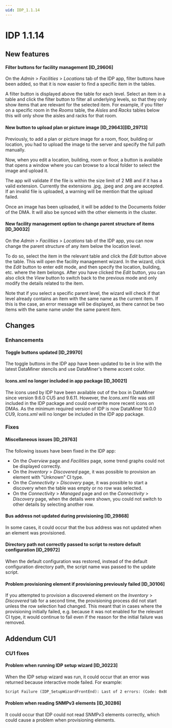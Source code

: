 ```yaml
---
uid: IDP_1.1.14
---
```


# IDP 1.1.14

## New features

#### Filter buttons for facility management \[ID_29606\]

On the *Admin* > *Facilities* > *Locations* tab of the IDP app, filter buttons have been added, so that it is now easier to find a specific item in the tables.

A filter button is displayed above the table for each level. Select an item in a table and click the filter button to filter all underlying levels, so that they only show items that are relevant for the selected item. For example, if you filter on a specific room in the *Rooms* table, the *Aisles* and *Racks* tables below this will only show the aisles and racks for that room.

#### New button to upload plan or picture image \[ID_29643\]\[ID_29713\]

Previously, to add a plan or picture image for a room, floor, building or location, you had to upload the image to the server and specify the full path manually.

Now, when you edit a location, building, room or floor, a button is available that opens a window where you can browse to a local folder to select the image and upload it.

The app will validate if the file is within the size limit of 2 MB and if it has a valid extension. Currently the extensions .jpg, .jpeg and .png are accepted. If an invalid file is uploaded, a warning will be mention that the upload failed.

Once an image has been uploaded, it will be added to the Documents folder of the DMA. It will also be synced with the other elements in the cluster.

#### New facility management option to change parent structure of items \[ID_30032\]

On the *Admin* > *Facilities* > *Locations* tab of the IDP app, you can now change the parent structure of any item below the location level.

To do so, select the item in the relevant table and click the *Edit* button above the table. This will open the facility management wizard. In the wizard, click the *Edit* button to enter edit mode, and then specify the location, building, etc. where the item belongs. After you have clicked the *Edit* button, you can also click the *View* button to switch back to the previous mode and only modify the details related to the item.

Note that if you select a specific parent level, the wizard will check if that level already contains an item with the same name as the current item. If this is the case, an error message will be displayed, as there cannot be two items with the same name under the same parent item.

## Changes

### Enhancements

#### Toggle buttons updated \[ID_29970\]

The toggle buttons in the IDP app have been updated to be in line with the latest DataMiner stencils and use DataMiner's theme accent color.

#### Icons.xml no longer included in app package \[ID_30021\]

The icons used by IDP have been available out of the box in DataMiner since version 9.6.0 CU5 and 9.6.11. However, the *Icons.xml* file was still included in the IDP package and could overwrite more recent icons on DMAs. As the minimum required version of IDP is now DataMiner 10.0.0 CU9, *Icons.xml* will no longer be included in the IDP app package.

### Fixes

#### Miscellaneous issues \[ID_29763\]

The following issues have been fixed in the IDP app:

- On the *Overview* page and *Facilities* page, some trend graphs could not be displayed correctly.
- On the *Inventory* > *Discovered* page, it was possible to provision an element with "Unknown" CI type.
- On the *Connectivity* > *Discovery* page, it was possible to start a discovery when the table was empty or no row was selected.
- On the *Connectivity* > *Managed* page and on the *Connectivity* > *Discovery* page, when the details were shown, you could not switch to other details by selecting another row.

#### Bus address not updated during provisioning \[ID_29868\]

In some cases, it could occur that the bus address was not updated when an element was provisioned.

#### Directory path not correctly passed to script to restore default configuration \[ID_29972\]

When the default configuration was restored, instead of the default configuration directory path, the script name was passed to the update script.

#### Problem provisioning element if provisioning previously failed \[ID_30106\]

If you attempted to provision a discovered element on the *Inventory* > *Discovered* tab for a second time, the provisioning process did not start unless the row selection had changed. This meant that in cases where the provisioning initially failed, e.g. because it was not enabled for the relevant CI type, it would continue to fail even if the reason for the initial failure was removed.

## Addendum CU1

### CU1 fixes

#### Problem when running IDP setup wizard \[ID_30223\]

When the IDP setup wizard was run, it could occur that an error was returned because interactive mode failed. For example:

```txt
Script Failure (IDP_SetupWizardFrontEnd): Last of 2 errors: (Code: 0x80131500) Skyline.DataMiner.Net.Exceptions.DataMinerException: Show UI Failed: 0x800402F5 (Interactive UI can only be used in interactive mode.)
```

#### Problem when reading SNMPv3 elements \[ID_30286\]

It could occur that IDP could not read SNMPv3 elements correctly, which could cause a problem when provisioning elements.
